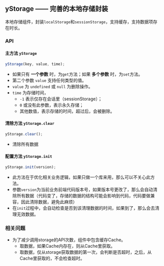 ## yStorage —— 完善的本地存储封装

本地存储组件，封装`localStorage`和`sessionStorage`，支持缓存，支持数据项存在时长。

### API

#### 主方法 `yStorage`

```js
yStorage(key, value, time);
```

* 如果只有 **一个参数** 时，为`get`方法；如果 **多个参数** 时，为`set`方法。
* 第二个参数 `value` 支持任何类型的值。
* `value` 为 `undefined` 或 `null` 为删除操作。
* `time` 为存储时间，
  * `-1` 表示仅存在会话里（sessionStorage）；
  * `0` 或没有此参数，表示永久存储；
  * 其他数值，表示存储的时间，超过后，会被删除。

#### 清除方法 `yStorage.clear`

```js
yStorage.clear();
```

* 清除所有数据

#### 配置方法 `yStorage.init`

```js
yStorage.init(version);
```

* 此方法在于优化相关业务逻辑，如果只做一个库来用，那么可以不关心此方法。
* 参数`version`为当前业务前端代码版本号，如果版本号更改了，那么会自动清除所有数据（代码变了，存储的数据的结构可能会影响到代码，代码要做兼容，因此清除数据，避免此麻烦）
* 在`init`过程中，会自动检查是否到该清理数据的时间，如果到了，那么会去清理无效数据。

### 相关问题

* 为了减少调用storage的API次数，组件中包含缓存Cache。
  * 取数据，如果Cache内存在，则从Cache里获取。
  * 取数据，仅从storage获取数据的第一次，会判断是否超时，之后，从Cache里获取的，不会检查超时。
